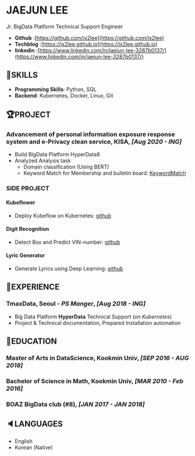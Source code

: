 # JAEJUN LEE

Jr. BigData Platform Technical Support Engineer  

- **Github**    :[https://github.com/jx2lee](https://github.com/jx2lee)
- **Techblog**  :[https://jx2lee.github.io](https://jx2lee.github.io)
- **linkedin**  :[https://www.linkedin.com/in/jaejun-lee-3287b0137/](https://www.linkedin.com/in/jaejun-lee-3287b0137/)  

## 🍳SKILLS

* **Programming Skills**: Python, SQL
* **Backend**: Kubernetes, Docker, Linux, Git

## 🏆PROJECT

### Advancement of personal information exposure response system and e-Privacy clean service, KISA, *[Aug 2020 - ING]*

* Build BigData Platform HyperData8
* Analyzed Analysis task
   * Domain classification (Using BERT)
   * Keyword Match for Membership and bulletin board: [KeywordMatch](https://github.com/jx2lee/KeywordMatch)

### SIDE PROJECT

#### Kubeflower

* Deploy Kubeflow on Kubernetes: [github](https://github.com/jx2lee/Kubeflower)

#### Digit Recognition

* Detect Box and Predict VIN-number: [github](https://github.com/jx2lee/digit-recognition)

#### Lyric Generator

* Generate Lyrics using Deep Learning: [github](https://github.com/jx2lee/lyric-generator)

## 💼EXPERIENCE

### TmaxData, Seoul - *PS Manger*, *[Aug 2018 - ING]*

* Big Data Platform **HyperData** Technical Support (*on Kubernetes*)
* Project & Technical documentation, Prepared Installation automation

## 📖EDUCATION

### **Master of Arts in DataScience, Kookmin Univ**, *[SEP 2016 - AUG 2018]*

### **Bachelor of Science in Math, Kookmin Univ**, *[MAR 2010 - Feb 2016]*

### **BOAZ BigData club (#8)**, *[JAN 2017 - JAN 2018]*



## 🔈LANGUAGES

* English
* Korean (Native)
